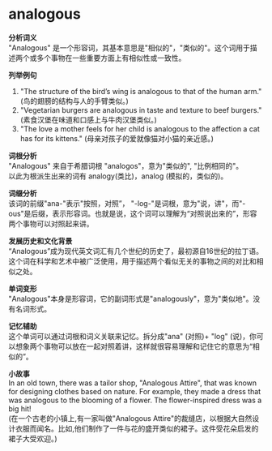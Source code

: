 # analogous

**分析词义**  
"Analogous" 是一个形容词，其基本意思是"相似的"，"类似的"。这个词用于描述两个或多个事物在一些重要方面上有相似性或一致性。

  

**列举例句**

  

1.  "The structure of the bird’s wing is analogous to that of the human arm." (鸟的翅膀的结构与人的手臂类似。)
2.  "Vegetarian burgers are analogous in taste and texture to beef burgers." (素食汉堡在味道和口感上与牛肉汉堡类似。)
3.  "The love a mother feels for her child is analogous to the affection a cat has for its kittens." (母亲对孩子的爱就像猫对小猫的亲近感。)

  

**词根分析**  
"Analogous" 来自于希腊词根 "analogos"，意为"类似的", "比例相同的"。  
以此为根派生出来的词有 analogy(类比)，analog (模拟的，类似的)。

  

**词缀分析**  
该词的前缀"ana-"表示"按照，对照”， "-log-"是词根，意为"说，讲"，而"-ous"是后缀，表示形容词。也就是说，这个词可以理解为“对照说出来的”，形容两个事物可以对照起来讲。

  

**发展历史和文化背景**  
“Analogous”成为现代英文词汇有几个世纪的历史了，最初源自16世纪的拉丁语。这个词在科学和艺术中被广泛使用，用于描述两个看似无关的事物之间的对比和相似之处。

  

**单词变形**  
"Analogous"本身是形容词，它的副词形式是"analogously"，意为"类似地"。没有名词形式。

  

**记忆辅助**  
这个单词可以通过词根和词义关联来记忆。拆分成"ana" (对照)+ "log" (说)，你可以想象两个事物可以放在一起对照着讲，这样就很容易理解和记住它的意思为“相似的”。

  

**小故事**  
In an old town, there was a tailor shop, "Analogous Attire", that was known for designing clothes based on nature. For example, they made a dress that was analogous to the blooming of a flower. The flower-inspired dress was a big hit!  
(在一个古老的小镇上,有一家叫做"Analogous Attire"的裁缝店，以根据大自然设计衣服而闻名。比如,他们制作了一件与花的盛开类似的裙子。这件受花朵启发的裙子大受欢迎。)

